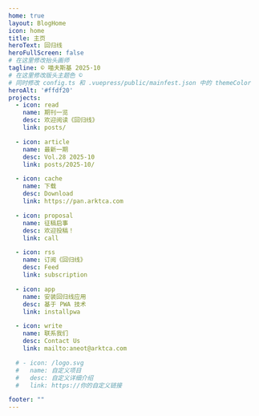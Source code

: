 ```yaml
---
home: true
layout: BlogHome
icon: home
title: 主页
heroText: 回归线
heroFullScreen: false
# 在这里修改抬头画师
tagline: © 喵夫斯基 2025·10
# 在这里修改版头主题色 © 
# 同时修改 config.ts 和 .vuepress/public/mainfest.json 中的 themeColor
heroAlt: '#ffdf20'
projects:
  - icon: read
    name: 期刊一览
    desc: 欢迎阅读《回归线》
    link: posts/

  - icon: article
    name: 最新一期
    desc: Vol.28 2025-10
    link: posts/2025-10/

  - icon: cache
    name: 下载
    desc: Download
    link: https://pan.arktca.com

  - icon: proposal
    name: 征稿启事
    desc: 欢迎投稿！
    link: call

  - icon: rss
    name: 订阅《回归线》
    desc: Feed
    link: subscription

  - icon: app
    name: 安装回归线应用
    desc: 基于 PWA 技术
    link: installpwa

  - icon: write
    name: 联系我们
    desc: Contact Us
    link: mailto:aneot@arktca.com

  # - icon: /logo.svg
  #   name: 自定义项目
  #   desc: 自定义详细介绍
  #   link: https://你的自定义链接

footer: ""
---
```

